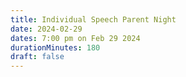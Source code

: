 ```yaml
---
title: Individual Speech Parent Night
date: 2024-02-29
dates: 7:00 pm on Feb 29 2024
durationMinutes: 180
draft: false
---
```

